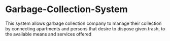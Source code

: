 # Garbage-Collection-System
This system allows garbage collection company to manage their collection by connecting apartments and persons that desire to dispose given trash, to the available means
and services offered
